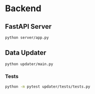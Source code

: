 # Backend

## FastAPI Server

```bash
python server/app.py
```

## Data Updater

```bash
python updater/main.py
```

### Tests

```bash
python -m pytest updater/tests/tests.py
```
